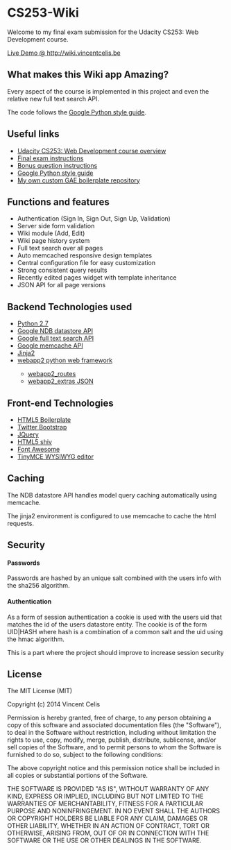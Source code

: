 <h1>CS253-Wiki</h1>
<p>Welcome to my final exam submission for the Udacity CS253: Web Development course.</p>
<p><a href="http://wiki.vincentcelis.be/">Live Demo @ http://wiki.vincentcelis.be</a></p>

<h2>What makes this Wiki app Amazing?</h2>
<p>Every aspect of the course is implemented in this project and even the relative new full text search API.</p>
<p>The code follows the <a href="http://google-styleguide.googlecode.com/svn/trunk/pyguide.html">Google Python style guide</a>.</p>

<h2>Useful links</h2>
<ul>
  <li><a href="https://www.udacity.com/course/cs253">Udacity CS253: Web Development course overview</a></li>
  <li><a href="https://www.youtube.com/watch?v=bdes6p2h_YU">Final exam instructions</a></li>
  <li><a href="https://www.youtube.com/watch?v=bWnxTIT0vd8">Bonus question instructions</a></li>
  <li><a href="http://google-styleguide.googlecode.com/svn/trunk/pyguide.html">Google Python style guide</a></li>
  <li><a href="https://github.com/vcelis/gae-boilerplate">My own custom GAE boilerplate repository</a></li>
</ul>

<h2>Functions and features</h2>
<ul>
  <li>Authentication (Sign In, Sign Out, Sign Up, Validation)</li>
  <li>Server side form validation</li>
  <li>Wiki module (Add, Edit)</li>
  <li>Wiki page history system</li>
  <li>Full text search over all pages</li>
  <li>Auto memcached responsive design templates</li>
  <li>Central configuration file for easy customization</li>
  <li>Strong consistent query results</li>
  <li>Recently edited pages widget with template inheritance</li>
  <li>JSON API for all page versions</li>
</ul>

<h2>Backend Technologies used</h2>
<ul>
  <li><a href="https://www.python.org/">Python 2.7</a</li>
  <li><a href="https://developers.google.com/appengine/docs/python/ndb/">Google NDB datastore API</a></li>
  <li><a href="https://developers.google.com/appengine/docs/python/search/">Google full text search API</a></li>
  <li><a href="https://developers.google.com/appengine/docs/python/memcache/">Google memcache API</a></li>
  <li><a href="http://jinja.pocoo.org/docs/">Jinja2</a></li>
  <li><a href="http://webapp-improved.appspot.com/">webapp2 python web framework</a></li>
  <ul>
    <li><a href="http://webapp-improved.appspot.com/api/webapp2_extras/routes.html">webapp2_routes</a></li>
    <li><a href="http://webapp-improved.appspot.com/api/webapp2_extras/json.html">webapp2_extras JSON</a></li>
  </ul>
</ul>

<h2>Front-end Technologies</h2>
<ul>
  <li><a href="http://html5boilerplate.com/">HTML5 Boilerplate</a></li>
  <li><a href="http://getbootstrap.com/">Twitter Bootstrap</a></li>
  <li><a href="http://jquery.com/">JQuery</a></li>
  <li><a href="https://code.google.com/p/html5shiv/">HTML5 shiv</a></li>
  <li><a href="http://fortawesome.github.io/Font-Awesome/">Font Awesome</a></li>
  <li><a href="http://www.tinymce.com/">TinyMCE WYSIWYG editor</a></li>
</ul>

<h2>Caching</h2>
<p>The NDB datastore API handles model query caching automatically using memcache.</p>
<p>The jinja2 environment is configured to use memcache to cache the html requests.</p>

<h2>Security</h2>
<h4>Passwords</h4>
<p>Passwords are hashed by an unique salt combined with the users info with the sha256 algorithm.</p>

<h4>Authentication</h4>
<p>As a form of session authentication a cookie is used with the users uid that matches the id of the users datastore entity. The cookie is of the form UID|HASH where hash is a combination of a common salt and the uid using the hmac algorithm.</p>
<p>This is a part where the project should improve to increase session security</p>

<h2>License</h2>
<p>The MIT License (MIT)</p>

<p>Copyright (c) 2014 Vincent Celis</p>

<p>Permission is hereby granted, free of charge, to any person obtaining a copy
of this software and associated documentation files (the "Software"), to deal
in the Software without restriction, including without limitation the rights
to use, copy, modify, merge, publish, distribute, sublicense, and/or sell
copies of the Software, and to permit persons to whom the Software is
furnished to do so, subject to the following conditions:</p>

<p>The above copyright notice and this permission notice shall be included in
all copies or substantial portions of the Software.</p>

<p>THE SOFTWARE IS PROVIDED "AS IS", WITHOUT WARRANTY OF ANY KIND, EXPRESS OR
IMPLIED, INCLUDING BUT NOT LIMITED TO THE WARRANTIES OF MERCHANTABILITY,
FITNESS FOR A PARTICULAR PURPOSE AND NONINFRINGEMENT. IN NO EVENT SHALL THE
AUTHORS OR COPYRIGHT HOLDERS BE LIABLE FOR ANY CLAIM, DAMAGES OR OTHER
LIABILITY, WHETHER IN AN ACTION OF CONTRACT, TORT OR OTHERWISE, ARISING FROM,
OUT OF OR IN CONNECTION WITH THE SOFTWARE OR THE USE OR OTHER DEALINGS IN
THE SOFTWARE.</p>